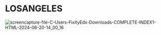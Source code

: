 # LOSANGELES

![screencapture-file-C-Users-FixityEdx-Downloads-COMPLETE-INDEX1-HTML-2024-06-20-14_00_16](https://github.com/dheeru18new/LOSANGELES/assets/60806419/2329ccc7-f79e-4693-b086-1c47c75dabd3)
